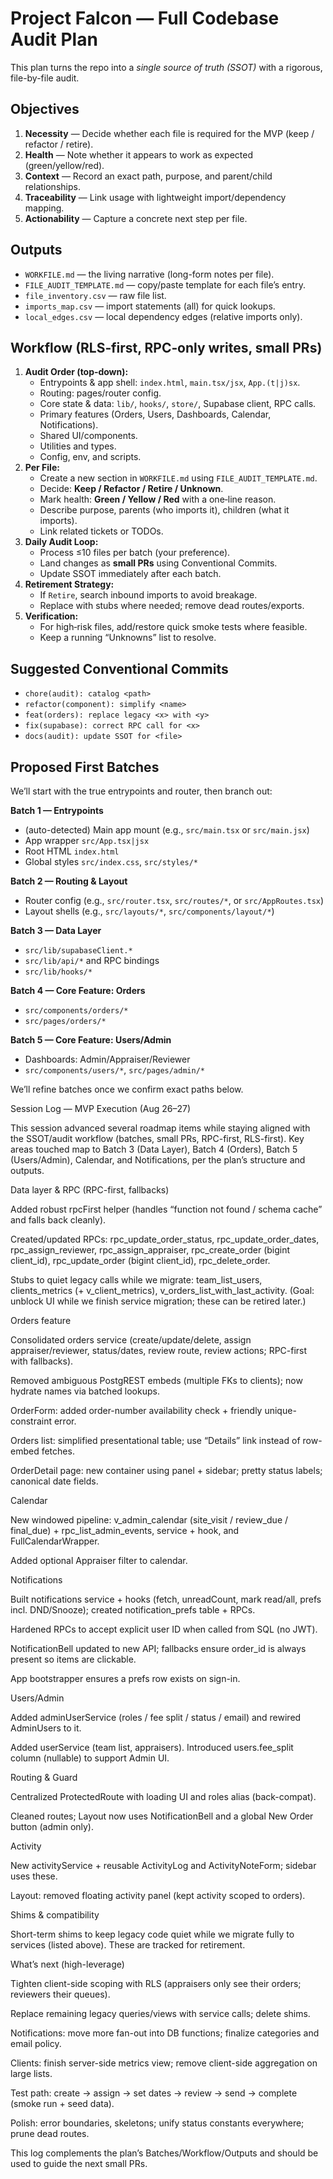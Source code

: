# Project Falcon — Full Codebase Audit Plan

This plan turns the repo into a *single source of truth (SSOT)* with a rigorous, file-by-file audit.

## Objectives
1. **Necessity** — Decide whether each file is required for the MVP (keep / refactor / retire).
2. **Health** — Note whether it appears to work as expected (green/yellow/red).
3. **Context** — Record an exact path, purpose, and parent/child relationships.
4. **Traceability** — Link usage with lightweight import/dependency mapping.
5. **Actionability** — Capture a concrete next step per file.

## Outputs
- `WORKFILE.md` — the living narrative (long-form notes per file).
- `FILE_AUDIT_TEMPLATE.md` — copy/paste template for each file’s entry.
- `file_inventory.csv` — raw file list.
- `imports_map.csv` — import statements (all) for quick lookups.
- `local_edges.csv` — local dependency edges (relative imports only).

## Workflow (RLS‑first, RPC‑only writes, small PRs)
1. **Audit Order (top‑down):**
   - Entrypoints & app shell: `index.html`, `main.tsx/jsx`, `App.(t|j)sx`.
   - Routing: pages/router config.
   - Core state & data: `lib/`, `hooks/`, `store/`, Supabase client, RPC calls.
   - Primary features (Orders, Users, Dashboards, Calendar, Notifications).
   - Shared UI/components.
   - Utilities and types.
   - Config, env, and scripts.
2. **Per File:**
   - Create a new section in `WORKFILE.md` using `FILE_AUDIT_TEMPLATE.md`.
   - Decide: **Keep / Refactor / Retire / Unknown**.
   - Mark health: **Green / Yellow / Red** with a one‑line reason.
   - Describe purpose, parents (who imports it), children (what it imports).
   - Link related tickets or TODOs.
3. **Daily Audit Loop:**
   - Process ≤10 files per batch (your preference).
   - Land changes as **small PRs** using Conventional Commits.
   - Update SSOT immediately after each batch.
4. **Retirement Strategy:**
   - If `Retire`, search inbound imports to avoid breakage.
   - Replace with stubs where needed; remove dead routes/exports.
5. **Verification:**
   - For high‑risk files, add/restore quick smoke tests where feasible.
   - Keep a running “Unknowns” list to resolve.

## Suggested Conventional Commits
- `chore(audit): catalog <path>`
- `refactor(component): simplify <name>`
- `feat(orders): replace legacy <x> with <y>`
- `fix(supabase): correct RPC call for <x>`
- `docs(audit): update SSOT for <file>`

## Proposed First Batches
We’ll start with the true entrypoints and router, then branch out:

**Batch 1 — Entrypoints**
- (auto-detected) Main app mount (e.g., `src/main.tsx` or `src/main.jsx`)
- App wrapper `src/App.tsx|jsx`
- Root HTML `index.html`
- Global styles `src/index.css`, `src/styles/*`

**Batch 2 — Routing & Layout**
- Router config (e.g., `src/router.tsx`, `src/routes/*`, or `src/AppRoutes.tsx`)
- Layout shells (e.g., `src/layouts/*`, `src/components/layout/*`)

**Batch 3 — Data Layer**
- `src/lib/supabaseClient.*`
- `src/lib/api/*` and RPC bindings
- `src/lib/hooks/*`

**Batch 4 — Core Feature: Orders**
- `src/components/orders/*`
- `src/pages/orders/*`

**Batch 5 — Core Feature: Users/Admin**
- Dashboards: Admin/Appraiser/Reviewer
- `src/components/users/*`, `src/pages/admin/*`

We’ll refine batches once we confirm exact paths below.

Session Log — MVP Execution (Aug 26–27)

This session advanced several roadmap items while staying aligned with the SSOT/audit workflow (batches, small PRs, RPC-first, RLS-first). Key areas touched map to Batch 3 (Data Layer), Batch 4 (Orders), Batch 5 (Users/Admin), Calendar, and Notifications, per the plan’s structure and outputs.

Data layer & RPC (RPC-first, fallbacks)

Added robust rpcFirst helper (handles “function not found / schema cache” and falls back cleanly).

Created/updated RPCs: rpc_update_order_status, rpc_update_order_dates, rpc_assign_reviewer, rpc_assign_appraiser, rpc_create_order (bigint client_id), rpc_update_order (bigint client_id), rpc_delete_order.

Stubs to quiet legacy calls while we migrate:
team_list_users, clients_metrics (+ v_client_metrics), v_orders_list_with_last_activity.
(Goal: unblock UI while we finish service migration; these can be retired later.)

Orders feature

Consolidated orders service (create/update/delete, assign appraiser/reviewer, status/dates, review route, review actions; RPC-first with fallbacks).

Removed ambiguous PostgREST embeds (multiple FKs to clients); now hydrate names via batched lookups.

OrderForm: added order-number availability check + friendly unique-constraint error.

Orders list: simplified presentational table; use “Details” link instead of row-embed fetches.

OrderDetail page: new container using panel + sidebar; pretty status labels; canonical date fields.

Calendar

New windowed pipeline: v_admin_calendar (site_visit / review_due / final_due) + rpc_list_admin_events, service + hook, and FullCalendarWrapper.

Added optional Appraiser filter to calendar.

Notifications

Built notifications service + hooks (fetch, unreadCount, mark read/all, prefs incl. DND/Snooze); created notification_prefs table + RPCs.

Hardened RPCs to accept explicit user ID when called from SQL (no JWT).

NotificationBell updated to new API; fallbacks ensure order_id is always present so items are clickable.

App bootstrapper ensures a prefs row exists on sign-in.

Users/Admin

Added adminUserService (roles / fee split / status / email) and rewired AdminUsers to it.

Added userService (team list, appraisers). Introduced users.fee_split column (nullable) to support Admin UI.

Routing & Guard

Centralized ProtectedRoute with loading UI and roles alias (back-compat).

Cleaned routes; Layout now uses NotificationBell and a global New Order button (admin only).

Activity

New activityService + reusable ActivityLog and ActivityNoteForm; sidebar uses these.

Layout: removed floating activity panel (kept activity scoped to orders).

Shims & compatibility

Short-term shims to keep legacy code quiet while we migrate fully to services (listed above). These are tracked for retirement.

What’s next (high-leverage)

Tighten client-side scoping with RLS (appraisers only see their orders; reviewers their queues).

Replace remaining legacy queries/views with service calls; delete shims.

Notifications: move more fan-out into DB functions; finalize categories and email policy.

Clients: finish server-side metrics view; remove client-side aggregation on large lists.

Test path: create → assign → set dates → review → send → complete (smoke run + seed data).

Polish: error boundaries, skeletons; unify status constants everywhere; prune dead routes.

This log complements the plan’s Batches/Workflow/Outputs and should be used to guide the next small PRs.
